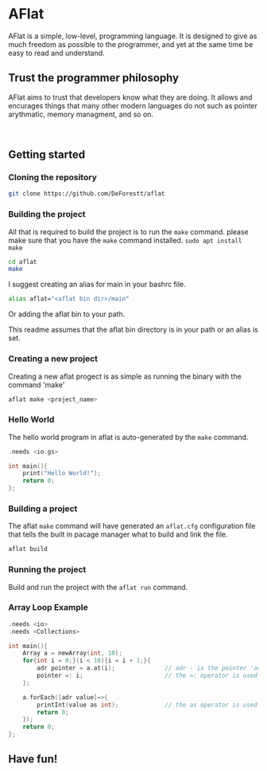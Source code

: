 # AFlat
AFlat is a simple, low-level, programming language.  It is designed to give as much freedom as possible to the programmer, and yet at the same time be easy to read and understand.
<br>

## Trust the programmer philosophy
AFlat aims to trust that developers know what they are doing.  It allows and encurages things that many other modern languages do not such as pointer arythmatic, memory managment, and so on.

<br>

## Getting started

### Cloning the repository
```bash
git clone https://github.com/DeForestt/aflat
```

### Building the project
All that is required to build the project is to run the `make` command.
please make sure that you have the `make` command installed. `sudo apt install make`
```bash
cd aflat
make
```
I suggest creating an alias for main in your bashrc file.
```bash
alias aflat="<aflat bin dir>/main"
```
Or adding the aflat bin to your path.

This readme assumes that the aflat bin directory is in your path or an alias is set.

### Creating a new project
Creating a new aflat progect is as simple as running the binary with the command 'make'
```bash
aflat make <project_name>
```

### Hello World
The hello world program in aflat is auto-generated by the `make` command.
```c
.needs <io.gs>

int main(){
    print("Hello World!");
    return 0;
};
```

### Building a project
The aflat `make` command will have generated an `aflat.cfg` configuration file that tells the built in pacage manager what to build and link the file.
```bash
aflat build
```

### Running the project
Build and run the project with the `aflat run` command.

### Array Loop Example
```c
.needs <io>
.needs <Collections>

int main(){
    Array a = newArray(int, 10);
    for{int i = 0;}(i < 10){i = i + 1;}{
        adr pointer = a.at(i);              // adr - is the pointer 'address' key word
        pointer =: i;                       // the =: operator is used to load a value to a pointer
    };

    a.forEach([adr value]=>{
        printInt(value as int);             // the as operator is used to assume the type of a pointer
        return 0;
    });
    return 0;
};
```

## Have fun!